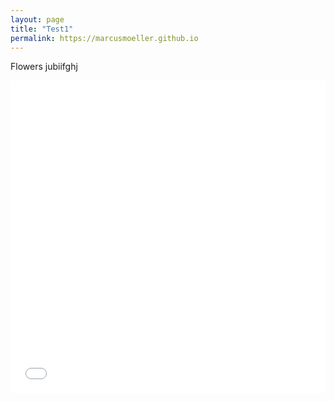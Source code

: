 ```yaml
---
layout: page
title: "Test1"
permalink: https://marcusmoeller.github.io
---
```


Flowers jubiifghj

<iframe src="/flowers.html"
    sandbox="allow-same-origin allow-scripts"
    width="100%"
    height="500"
    scrolling="no"
    seamless="seamless"
    frameborder="0">
</iframe>
